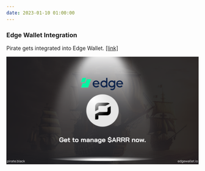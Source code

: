 ```yaml
---
date: 2023-01-10 01:00:00
---
```


### Edge Wallet Integration

Pirate gets integrated into Edge Wallet. [[link]](https://twitter.com/EdgeWallet/status/1612833225050845186)

[![Edge Wallet Integration](assets/img/posts/Edge-Wallet.png)](assets/img/posts/Edge-Wallet.png)
